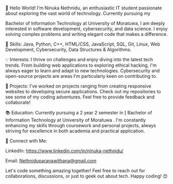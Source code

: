 👋 Hello World! I'm Ninuka Nethnidu, an enthusiastic IT student passionate about exploring the vast world of technology. Currently pursuing my

Bachelor of Information Technology at University of Moratuwa, I am deeply interested in software development, cybersecurity, and data science. I enjoy solving complex problems and writing elegant code that makes a difference.

🚀 Skills: Java, Python, C++, HTML/CSS, JavaScript, SQL, Git, Linux, Web Development, Cybersecurity, Data Structures & Algorithms.

💡 Interests: I thrive on challenges and enjoy diving into the latest tech trends. From building web applications to exploring ethical hacking, I'm always eager to learn and adapt to new technologies. Cybersecurity and open-source projects are areas I'm particularly keen on contributing to.

🌟 Projects: I've worked on projects ranging from creating responsive websites to developing secure applications. Check out my repositories to see some of my coding adventures. Feel free to provide feedback and collaborate!

📚 Education: Currently pursuing a 2 year 2 semester in [ Bachelor of Information Technology at University of Moratuwa . I'm constantly enhancing my skills through coursework and personal projects, always striving for excellence in both academia and practical application.

🔗 Connect with Me:

LinkedIn: https://www.linkedin.com/in/ninuka-nethnidu/

Email: Nethniduparanawithana@gmail.com

Let's code something amazing together! Feel free to reach out for collaborations, discussions, or just to geek out about tech. Happy coding! 😊
